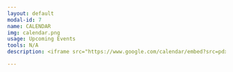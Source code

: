 ```yaml
---
layout: default
modal-id: 7
name: CALENDAR
img: calendar.png
usage: Upcoming Events
tools: N/A
description: <iframe src="https://www.google.com/calendar/embed?src=pdxdiy.org_7p2jcgq4ri26oac483j0t01a00%40group.calendar.google.com&ctz=America/Los_Angeles" style="border: 0" width="800" height="600" frameborder="0" scrolling="no"></iframe>

---
```

